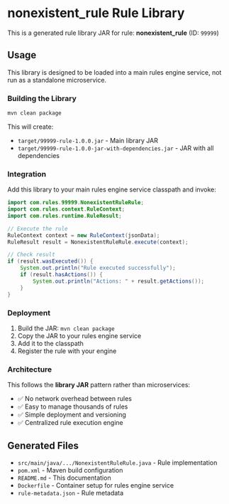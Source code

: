 # nonexistent_rule Rule Library

This is a generated rule library JAR for rule: **nonexistent_rule** (ID: `99999`)

## Usage

This library is designed to be loaded into a main rules engine service, not run as a standalone microservice.

### Building the Library

```bash
mvn clean package
```

This will create:
- `target/99999-rule-1.0.0.jar` - Main library JAR
- `target/99999-rule-1.0.0-jar-with-dependencies.jar` - JAR with all dependencies

### Integration

Add this library to your main rules engine service classpath and invoke:

```java
import com.rules.99999.NonexistentRuleRule;
import com.rules.context.RuleContext;
import com.rules.runtime.RuleResult;

// Execute the rule
RuleContext context = new RuleContext(jsonData);
RuleResult result = NonexistentRuleRule.execute(context);

// Check result
if (result.wasExecuted()) {
    System.out.println("Rule executed successfully");
    if (result.hasActions()) {
        System.out.println("Actions: " + result.getActions());
    }
}
```

### Deployment

1. Build the JAR: `mvn clean package`
2. Copy the JAR to your rules engine service
3. Add it to the classpath
4. Register the rule with your engine

### Architecture

This follows the **library JAR** pattern rather than microservices:
- ✅ No network overhead between rules
- ✅ Easy to manage thousands of rules
- ✅ Simple deployment and versioning
- ✅ Centralized rule execution engine

## Generated Files

- `src/main/java/.../NonexistentRuleRule.java` - Rule implementation
- `pom.xml` - Maven build configuration
- `README.md` - This documentation
- `Dockerfile` - Container setup for rules engine service
- `rule-metadata.json` - Rule metadata
